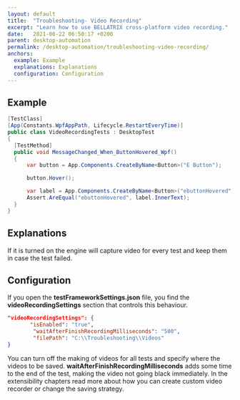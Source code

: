 ```yaml
---
layout: default
title:  "Troubleshooting- Video Recording"
excerpt: "Learn how to use BELLATRIX cross-platform video recording."
date:   2021-06-22 06:50:17 +0200
parent: desktop-automation
permalink: /desktop-automation/troubleshooting-video-recording/
anchors:
  example: Example
  explanations: Explanations
  configuration: Configuration
---
```

Example
-------
```csharp
[TestClass]
[App(Constants.WpfAppPath, Lifecycle.RestartEveryTime)]
public class VideoRecordingTests : DesktopTest
{
  [TestMethod]
  public void MessageChanged_When_ButtonHovered_Wpf()
  {
      var button = App.Components.CreateByName<Button>("E Button");

      button.Hover();

      var label = App.Components.CreateByName<Button>("ebuttonHovered");
      Assert.AreEqual("ebuttonHovered", label.InnerText);
  }
}
```

Explanations
------------
If it is turned on the engine will capture video for every test and keep them in case the test failed.

Configuration
-------------
If you open the **testFrameworkSettings.json** file, you find the **videoRecordingSettings** section that controls this behaviour.
```json
"videoRecordingSettings": {
       "isEnabled": "true",
        "waitAfterFinishRecordingMilliseconds": "500",
        "filePath": "C:\\Troubleshooting\\Videos"
}
```
You can turn off the making of videos for all tests and specify where the videos to be saved. **waitAfterFinishRecordingMilliseconds** adds some time to the end of the test, making the video not going black immediately. In the extensibility chapters read more about how you can create custom video recorder or change the saving strategy.